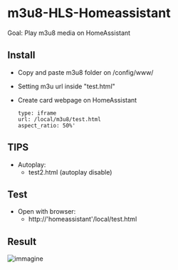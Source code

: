 # m3u8-HLS-Homeassistant
Goal: Play m3u8 media on HomeAssistant

## Install ##
* Copy and paste m3u8 folder on /config/www/ 
* Setting m3u url inside "test.html"
* Create card webpage on HomeAssistant
     
      type: iframe
      url: /local/m3u8/test.html
      aspect_ratio: 50%'
      
## TIPS ##
* Autoplay:
    * test2.html (autoplay disable)

## Test ##
* Open with browser:
     * http://'homeassistant'/local/test.html


 ## Result ##
![immagine](https://github.com/sdavides/m3u8-HLS-Homeassistant/assets/31100253/efd8183d-961e-45bc-abfd-000730ebb154)
